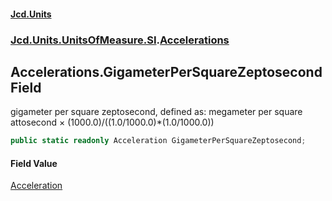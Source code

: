 #### [Jcd.Units](index.md 'index')
### [Jcd.Units.UnitsOfMeasure.SI](Jcd.Units.UnitsOfMeasure.SI.md 'Jcd.Units.UnitsOfMeasure.SI').[Accelerations](Accelerations.md 'Jcd.Units.UnitsOfMeasure.SI.Accelerations')

## Accelerations.GigameterPerSquareZeptosecond Field

gigameter per square zeptosecond, defined as: megameter per square attosecond × (1000.0)/((1.0/1000.0)*(1.0/1000.0))

```csharp
public static readonly Acceleration GigameterPerSquareZeptosecond;
```

#### Field Value
[Acceleration](Acceleration.md 'Jcd.Units.UnitTypes.Acceleration')